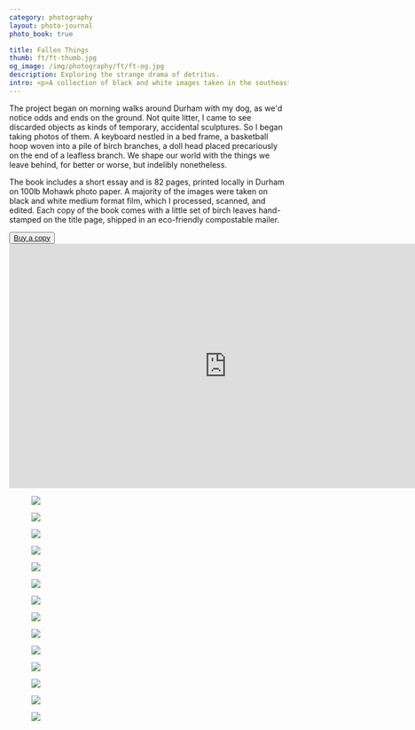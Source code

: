 ```yaml
---
category: photography
layout: photo-journal
photo_book: true

title: Fallen Things
thumb: ft/ft-thumb.jpg
og_image: /img/photography/ft/ft-og.jpg
description: Exploring the strange drama of detritus.
intro: <p>A collection of black and white images taken in the southeast and midwest, <i>Fallen Things</i> is a meditation on the uncanny, derelict beauty of the mundane world around us.</p>
---
```


<p>The project began on morning walks around Durham with my dog, as we'd notice odds and ends on the ground. Not quite litter, I came to see discarded objects as kinds of temporary, accidental sculptures. So I began taking photos of them. A keyboard nestled in a bed frame, a basketball hoop woven into a pile of birch branches, a doll head placed precariously on the end of a leafless branch. We shape our world with the things we leave behind, for better or worse, but indelibly nonetheless.</p>

<p>The book includes a short essay and is 82 pages, printed locally in Durham on 100lb Mohawk photo paper. A majority of the images were taken on black and white medium format film, which I processed, scanned, and edited. Each copy of the book comes with a little set of birch leaves hand-stamped on the title page, shipped in an eco-friendly compostable mailer.</p>

<div class="button-set centered">
	<button class="arrow"><a href="https://www.etsy.com/listing/1165927841/fallen-things-photo-book">Buy a copy</a></button>
</div>

<div class="embed-container ft">
	<iframe width="784" height="441" src="https://www.youtube.com/embed/pr4YmfaS2Ew" title="YouTube video player" frameborder="0" allow="accelerometer; autoplay; clipboard-write; encrypted-media; gyroscope; picture-in-picture" allowfullscreen></iframe>	
</div>


<figure>
	<img src="/img/photography/ft/ft-1.jpg">
</figure>

<figure>
	<img src="/img/photography/ft/ft-3.jpg">
</figure>

<figure>
	<img src="/img/photography/ft/ft-2.jpg">
</figure>

<figure>
	<img src="/img/photography/ft/ft-4.jpg">
</figure>

<figure>
	<img src="/img/photography/ft/ft-5.jpg">
</figure>

<figure>
	<img src="/img/photography/ft/ft-6.jpg">
</figure>

<figure>
	<img src="/img/photography/ft/ft-7.jpg">
</figure>

<figure>
	<img src="/img/photography/ft/ft-8.jpg">
</figure>

<figure>
	<img src="/img/photography/ft/ft-9.jpg">
</figure>

<figure>
	<img src="/img/photography/ft/ft-10.jpg">
</figure>

<figure>
	<img src="/img/photography/ft/ft-11.jpg">
</figure>

<figure>
	<img src="/img/photography/ft/ft-12.jpg">
</figure>

<figure>
	<img src="/img/photography/ft/ft-13.jpg">
</figure>

<figure>
	<img src="/img/photography/ft/ft-14.jpg">
</figure>












